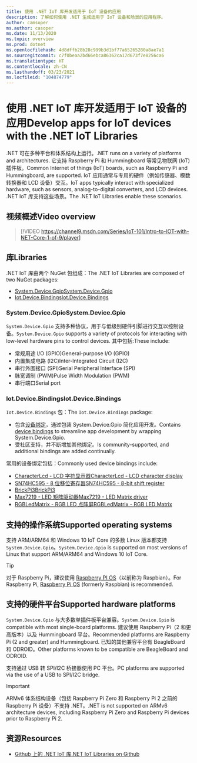 ```yaml
---
title: 使用 .NET IoT 库开发适用于 IoT 设备的应用
description: 了解如何使用 .NET 生成适用于 IoT 设备和场景的应用程序。
author: camsoper
ms.author: casoper
ms.date: 11/13/2020
ms.topic: overview
ms.prod: dotnet
ms.openlocfilehash: 4d8dffb28b28c999b3d1bf77a65265280a8ae7a1
ms.sourcegitcommit: c7f0beaa2bd66ebca86362ca17d673f7e8256ca6
ms.translationtype: HT
ms.contentlocale: zh-CN
ms.lasthandoff: 03/23/2021
ms.locfileid: "104874779"
---
```

# <a name="develop-apps-for-iot-devices-with-the-net-iot-libraries"></a><span data-ttu-id="1a6c6-103">使用 .NET IoT 库开发适用于 IoT 设备的应用</span><span class="sxs-lookup"><span data-stu-id="1a6c6-103">Develop apps for IoT devices with the .NET IoT Libraries</span></span>

<span data-ttu-id="1a6c6-104">.NET 可在多种平台和体系结构上运行。</span><span class="sxs-lookup"><span data-stu-id="1a6c6-104">.NET runs on a variety of platforms and architectures.</span></span> <span data-ttu-id="1a6c6-105">它支持 Raspberry Pi 和 Hummingboard 等常见物联网 (IoT) 插件板。</span><span class="sxs-lookup"><span data-stu-id="1a6c6-105">Common Internet of things (IoT) boards, such as Raspberry Pi and Hummingboard, are supported.</span></span> <span data-ttu-id="1a6c6-106">IoT 应用通常与专用的硬件（例如传感器、模数转换器和 LCD 设备）交互。</span><span class="sxs-lookup"><span data-stu-id="1a6c6-106">IoT apps typically interact with specialized hardware, such as sensors, analog-to-digital converters, and LCD devices.</span></span> <span data-ttu-id="1a6c6-107">.NET IoT 库支持这些场景。</span><span class="sxs-lookup"><span data-stu-id="1a6c6-107">The .NET IoT Libraries enable these scenarios.</span></span>

## <a name="video-overview"></a><span data-ttu-id="1a6c6-108">视频概述</span><span class="sxs-lookup"><span data-stu-id="1a6c6-108">Video overview</span></span>

<!--markdownlint-disable MD034 -->
> [!VIDEO https://channel9.msdn.com/Series/IoT-101/Intro-to-IOT-with-NET-Core-1-of-9/player]

## <a name="libraries"></a><span data-ttu-id="1a6c6-109">库</span><span class="sxs-lookup"><span data-stu-id="1a6c6-109">Libraries</span></span>

<span data-ttu-id="1a6c6-110">.NET IoT 库由两个 NuGet 包组成：</span><span class="sxs-lookup"><span data-stu-id="1a6c6-110">The .NET IoT Libraries are composed of two NuGet packages:</span></span>

- [<span data-ttu-id="1a6c6-111">System.Device.Gpio</span><span class="sxs-lookup"><span data-stu-id="1a6c6-111">System.Device.Gpio</span></span>](https://www.nuget.org/packages/System.Device.Gpio/)
- [<span data-ttu-id="1a6c6-112">Iot.Device.Bindings</span><span class="sxs-lookup"><span data-stu-id="1a6c6-112">Iot.Device.Bindings</span></span>](https://www.nuget.org/packages/Iot.Device.Bindings/)

### <a name="systemdevicegpio"></a><span data-ttu-id="1a6c6-113">System.Device.Gpio</span><span class="sxs-lookup"><span data-stu-id="1a6c6-113">System.Device.Gpio</span></span>

<span data-ttu-id="1a6c6-114">`System.Device.Gpio` 支持多种协议，用于与低级别硬件引脚进行交互以控制设备。</span><span class="sxs-lookup"><span data-stu-id="1a6c6-114">`System.Device.Gpio` supports a variety of protocols for interacting with low-level hardware pins to control devices.</span></span> <span data-ttu-id="1a6c6-115">其中包括:</span><span class="sxs-lookup"><span data-stu-id="1a6c6-115">These include:</span></span>

- <span data-ttu-id="1a6c6-116">常规用途 I/O (GPIO)</span><span class="sxs-lookup"><span data-stu-id="1a6c6-116">General-purpose I/O (GPIO)</span></span>
- <span data-ttu-id="1a6c6-117">内置集成电路 (I2C)</span><span class="sxs-lookup"><span data-stu-id="1a6c6-117">Inter-Integrated Circuit (I2C)</span></span>
- <span data-ttu-id="1a6c6-118">串行外围接口 (SPI)</span><span class="sxs-lookup"><span data-stu-id="1a6c6-118">Serial Peripheral Interface (SPI)</span></span>
- <span data-ttu-id="1a6c6-119">脉宽调制 (PWM)</span><span class="sxs-lookup"><span data-stu-id="1a6c6-119">Pulse Width Modulation (PWM)</span></span>
- <span data-ttu-id="1a6c6-120">串行端口</span><span class="sxs-lookup"><span data-stu-id="1a6c6-120">Serial port</span></span>

### <a name="iotdevicebindings"></a><span data-ttu-id="1a6c6-121">Iot.Device.Bindings</span><span class="sxs-lookup"><span data-stu-id="1a6c6-121">Iot.Device.Bindings</span></span>

<span data-ttu-id="1a6c6-122">`Iot.Device.Bindings` 包：</span><span class="sxs-lookup"><span data-stu-id="1a6c6-122">The `Iot.Device.Bindings` package:</span></span>

* <span data-ttu-id="1a6c6-123">包含[设备绑定](https://github.com/dotnet/iot/blob/main/src/devices/README.md)，通过包装 System.Device.Gpio 简化应用开发。</span><span class="sxs-lookup"><span data-stu-id="1a6c6-123">Contains [device bindings](https://github.com/dotnet/iot/blob/main/src/devices/README.md) to streamline app development by wrapping System.Device.Gpio.</span></span>
* <span data-ttu-id="1a6c6-124">受社区支持，并不断增加其他绑定。</span><span class="sxs-lookup"><span data-stu-id="1a6c6-124">Is community-supported, and additional bindings are added continually.</span></span>

<span data-ttu-id="1a6c6-125">常用的设备绑定包括：</span><span class="sxs-lookup"><span data-stu-id="1a6c6-125">Commonly used device bindings include:</span></span>

- [<span data-ttu-id="1a6c6-126">CharacterLcd - LCD 字符显示器</span><span class="sxs-lookup"><span data-stu-id="1a6c6-126">CharacterLcd - LCD character display</span></span>](https://github.com/dotnet/iot/tree/main/src/devices/CharacterLcd)
- [<span data-ttu-id="1a6c6-127">SN74HC595 - 8 位移位寄存器</span><span class="sxs-lookup"><span data-stu-id="1a6c6-127">SN74HC595 - 8-bit shift register</span></span>](https://github.com/dotnet/iot/tree/main/src/devices/Sn74hc595)
- [<span data-ttu-id="1a6c6-128">BrickPi3</span><span class="sxs-lookup"><span data-stu-id="1a6c6-128">BrickPi3</span></span>](https://github.com/dotnet/iot/tree/main/src/devices/BrickPi3)
- [<span data-ttu-id="1a6c6-129">Max7219 - LED 矩阵驱动器</span><span class="sxs-lookup"><span data-stu-id="1a6c6-129">Max7219 - LED Matrix driver</span></span>](https://github.com/dotnet/iot/tree/main/src/devices/Max7219)
- [<span data-ttu-id="1a6c6-130">RGBLedMatrix - RGB LED 点阵屏</span><span class="sxs-lookup"><span data-stu-id="1a6c6-130">RGBLedMatrix - RGB LED Matrix</span></span>](https://github.com/dotnet/iot/tree/main/src/devices/RGBLedMatrix)

## <a name="supported-operating-systems"></a><span data-ttu-id="1a6c6-131">支持的操作系统</span><span class="sxs-lookup"><span data-stu-id="1a6c6-131">Supported operating systems</span></span>

<span data-ttu-id="1a6c6-132">支持 ARM/ARM64 和 Windows 10 IoT Core 的多数 Linux 版本都支持 `System.Device.Gpio`。</span><span class="sxs-lookup"><span data-stu-id="1a6c6-132">`System.Device.Gpio` is supported on most versions of Linux that support ARM/ARM64 and Windows 10 IoT Core.</span></span>

> [!TIP]
> <span data-ttu-id="1a6c6-133">对于 Raspberry Pi，建议使用 [Raspberry PI OS](https://www.raspberrypi.org/documentation/installation/installing-images/README.md)（以前称为 Raspbian）。</span><span class="sxs-lookup"><span data-stu-id="1a6c6-133">For Raspberry Pi, [Raspberry Pi OS](https://www.raspberrypi.org/documentation/installation/installing-images/README.md)  (formerly Raspbian) is recommended.</span></span>

## <a name="supported-hardware-platforms"></a><span data-ttu-id="1a6c6-134">支持的硬件平台</span><span class="sxs-lookup"><span data-stu-id="1a6c6-134">Supported hardware platforms</span></span>

<span data-ttu-id="1a6c6-135">`System.Device.Gpio` 与大多数单插件板平台兼容。</span><span class="sxs-lookup"><span data-stu-id="1a6c6-135">`System.Device.Gpio` is compatible with most single-board platforms.</span></span> <span data-ttu-id="1a6c6-136">建议使用 Raspberry Pi（2 和更高版本）以及 Hummingboard 平台。</span><span class="sxs-lookup"><span data-stu-id="1a6c6-136">Recommended platforms are Raspberry Pi (2 and greater) and Hummingboard.</span></span> <span data-ttu-id="1a6c6-137">已知的其他兼容平台有 BeagleBoard 和 ODROID。</span><span class="sxs-lookup"><span data-stu-id="1a6c6-137">Other platforms known to be compatible are BeagleBoard and ODROID.</span></span>

<span data-ttu-id="1a6c6-138">支持通过 USB 转 SPI/I2C 桥接器使用 PC 平台。</span><span class="sxs-lookup"><span data-stu-id="1a6c6-138">PC platforms are supported via the use of a USB to SPI/I2C bridge.</span></span>

> [!IMPORTANT]
> <span data-ttu-id="1a6c6-139">ARMv6 体系结构设备（包括 Raspberry Pi Zero 和 Raspberry Pi 2 之前的 Raspberry Pi 设备）不支持 .NET。</span><span class="sxs-lookup"><span data-stu-id="1a6c6-139">.NET is not supported on ARMv6 architecture devices, including Raspberry Pi Zero and Raspberry Pi devices prior to Raspberry Pi 2.</span></span>

## <a name="resources"></a><span data-ttu-id="1a6c6-140">资源</span><span class="sxs-lookup"><span data-stu-id="1a6c6-140">Resources</span></span>

- [<span data-ttu-id="1a6c6-141">Github 上的 .NET IoT 库</span><span class="sxs-lookup"><span data-stu-id="1a6c6-141">.NET IoT Libraries on Github</span></span>](https://github.com/dotnet/iot)
